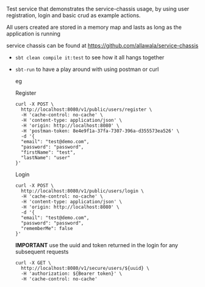 Test service that demonstrates the service-chassis usage, by using user registration, login and basic crud as example actions.

All users created are stored in a memory map and lasts as long as the application is running

service chassis can be found at https://github.com/allawala/service-chassis

- `sbt clean compile it:test` to see how it all hangs together

- `sbt-run` to have a play around with using postman or curl

  eg

  Register
  ```
  curl -X POST \
    http://localhost:8080/v1/public/users/register \
    -H 'cache-control: no-cache' \
    -H 'content-type: application/json' \
    -H 'origin: http://localhost:8080' \
    -H 'postman-token: 8e4e9f1a-37fa-7307-396a-d355573ea526' \
    -d '{
  	"email": "test@demo.com",
  	"password": "password",
  	"firstName": "test",
  	"lastName": "user"
  }'
  ```

  Login
  ```
  curl -X POST \
    http://localhost:8080/v1/public/users/login \
    -H 'cache-control: no-cache' \
    -H 'content-type: application/json' \
    -H 'origin: http://localhost:8080' \
    -d '{
  	"email": "test@demo.com",
  	"password": "password",
  	"rememberMe": false
  }'
  ```

  **IMPORTANT** use the uuid and token returned in the login for any subsequent requests

  ```
  curl -X GET \
    http://localhost:8080/v1/secure/users/${uuid} \
    -H 'authorization: ${Bearer token}' \
    -H 'cache-control: no-cache'
  ```